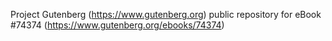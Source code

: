 Project Gutenberg (https://www.gutenberg.org) public repository for eBook #74374 (https://www.gutenberg.org/ebooks/74374)
